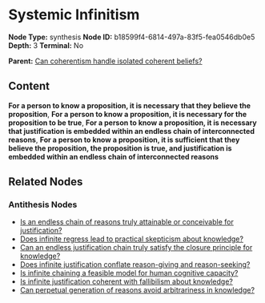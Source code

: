 # Systemic Infinitism

**Node Type:** synthesis
**Node ID:** b18599f4-6814-497a-83f5-fea0546db0e5
**Depth:** 3
**Terminal:** No

**Parent:** [Can coherentism handle isolated coherent beliefs?](can-coherentism-handle-isolated-coherent-beliefs-antithesis-c875549e-0912-4a08-af65-cf30f6b34972.md)

## Content

**For a person to know a proposition, it is necessary that they believe the proposition**, **For a person to know a proposition, it is necessary for the proposition to be true**, **For a person to know a proposition, it is necessary that justification is embedded within an endless chain of interconnected reasons**, **For a person to know a proposition, it is sufficient that they believe the proposition, the proposition is true, and justification is embedded within an endless chain of interconnected reasons**

## Related Nodes

### Antithesis Nodes

- [Is an endless chain of reasons truly attainable or conceivable for justification?](is-an-endless-chain-of-reasons-truly-attainable-or-conceivable-for-justification-antithesis-64d2d7ad-8c81-452b-baba-bf09cd3bb814.md)
- [Does infinite regress lead to practical skepticism about knowledge?](does-infinite-regress-lead-to-practical-skepticism-about-knowledge-antithesis-66544ee8-5d61-4cac-917f-ed6713ba52c4.md)
- [Can an endless justification chain truly satisfy the closure principle for knowledge?](can-an-endless-justification-chain-truly-satisfy-the-closure-principle-for-knowledge-antithesis-3f380b7b-c833-4459-87da-3af05d24ec34.md)
- [Does infinite justification conflate reason-giving and reason-seeking?](does-infinite-justification-conflate-reason-giving-and-reason-seeking-antithesis-c2cb607c-4ba1-4569-ab3e-c1cbe8e0fff1.md)
- [Is infinite chaining a feasible model for human cognitive capacity?](is-infinite-chaining-a-feasible-model-for-human-cognitive-capacity-antithesis-0abf0450-83e6-4a90-bc40-cf1266983b18.md)
- [Is infinite justification coherent with fallibilism about knowledge?](is-infinite-justification-coherent-with-fallibilism-about-knowledge-antithesis-06b988c3-2745-4c13-a241-aa3a27770c49.md)
- [Can perpetual generation of reasons avoid arbitrariness in knowledge?](can-perpetual-generation-of-reasons-avoid-arbitrariness-in-knowledge-antithesis-438533d1-8719-4666-88a9-c078d57cf780.md)
